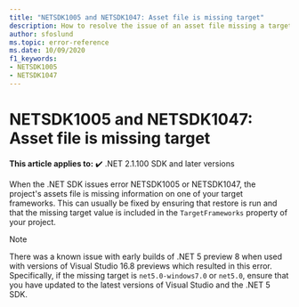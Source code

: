 ```yaml
---
title: "NETSDK1005 and NETSDK1047: Asset file is missing target"
description: How to resolve the issue of an asset file missing a target.
author: sfoslund
ms.topic: error-reference
ms.date: 10/09/2020
f1_keywords:
- NETSDK1005
- NETSDK1047
---
```

# NETSDK1005 and NETSDK1047: Asset file is missing target

**This article applies to:** ✔️ .NET 2.1.100 SDK and later versions

When the .NET SDK issues error NETSDK1005 or NETSDK1047, the project's assets file is missing information on one of your target frameworks. This can usually be fixed by ensuring that restore is run and that the missing target value is included in the `TargetFrameworks` property of your project.

> [!NOTE]
> There was a known issue with early builds of .NET 5 preview 8 when used with versions of Visual Studio 16.8 previews which resulted in this error. Specifically, if the missing target is `net5.0-windows7.0` or `net5.0`, ensure that you have updated to the latest versions of Visual Studio and the .NET 5 SDK.
